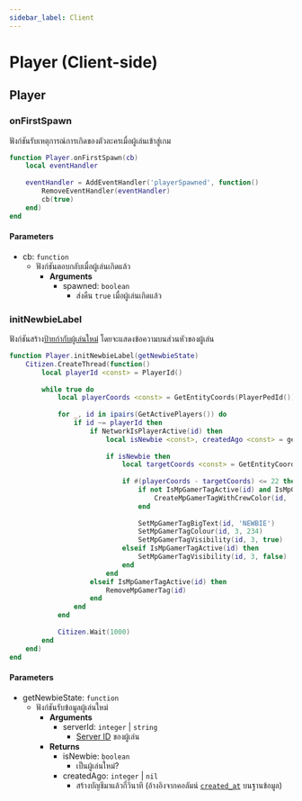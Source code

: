 ```yaml
---
sidebar_label: Client
---
```


# Player (Client-side)

## Player

### onFirstSpawn

ฟังก์ชันรับเหตุการณ์การเกิดของตัวละครเมื่อผู้เล่นเข้าสู่เกม

```lua title="บรรทัดที่ 6"
function Player.onFirstSpawn(cb)
    local eventHandler
    
    eventHandler = AddEventHandler('playerSpawned', function()
        RemoveEventHandler(eventHandler)
        cb(true)
    end)
end
```

#### Parameters

- cb: `function`
    - ฟังก์ชันตอบกลับเมื่อผู้เล่นเกิดแล้ว
        - **Arguments**
            - spawned: `boolean`
                - ส่งคืน `true` เมื่อผู้เล่นเกิดแล้ว

### initNewbieLabel

ฟังก์ชันสร้าง[ป้ายกำกับผู้เล่นใหม่](../../config/core.md#newplayerlabel) โดยจะแสดงข้อความบนส่วนหัวของผู้เล่น

```lua title="บรรทัดที่ 29"
function Player.initNewbieLabel(getNewbieState)
    Citizen.CreateThread(function()
        local playerId <const> = PlayerId()
        
        while true do
            local playerCoords <const> = GetEntityCoords(PlayerPedId())
            
            for _, id in ipairs(GetActivePlayers()) do
                if id ~= playerId then
                    if NetworkIsPlayerActive(id) then
                        local isNewbie <const>, createdAgo <const> = getNewbieState(GetPlayerServerId(id))
                        
                        if isNewbie then
                            local targetCoords <const> = GetEntityCoords(GetPlayerPed(id))
                            
                            if #(playerCoords - targetCoords) <= 22 then
                                if not IsMpGamerTagActive(id) and IsMpGamerTagFree(id) then
                                    CreateMpGamerTagWithCrewColor(id, '', false, false, '', 0, 255, 255, 255)
                                end
                                
                                SetMpGamerTagBigText(id, 'NEWBIE')
                                SetMpGamerTagColour(id, 3, 234)
                                SetMpGamerTagVisibility(id, 3, true)
                            elseif IsMpGamerTagActive(id) then
                                SetMpGamerTagVisibility(id, 3, false)
                            end
                        end
                    elseif IsMpGamerTagActive(id) then
                        RemoveMpGamerTag(id)
                    end
                end
            end
            
            Citizen.Wait(1000)
        end
    end)
end
```

#### Parameters

- getNewbieState: `function`
    - ฟังก์ชันรับข้อมูลผู้เล่นใหม่
        - **Arguments**
            - serverId: `integer` | `string`
                - [Server ID](https://docs.fivem.net/docs/scripting-manual/networking/ids/#server-id) ของผู้เล่น
        - **Returns**
            - isNewbie: `boolean`
                - เป็นผู้เล่นใหม่?
            - createdAgo: `integer` | `nil`
                - สร้างบัญชีมาแล้วกี่วินาที (อ้างอิงจากคอลัมน์ [`created_at`](../database/server.md#table-structure) บนฐานข้อมูล)
